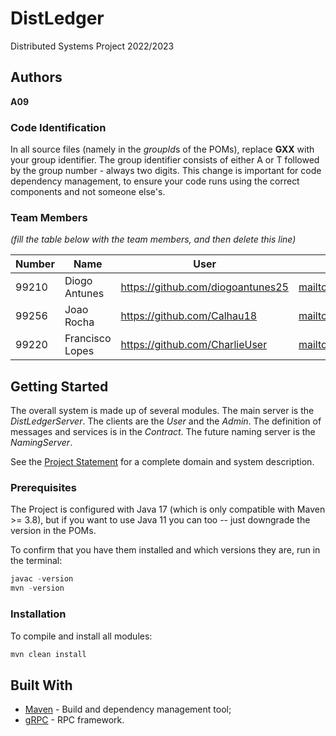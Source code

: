 # DistLedger

Distributed Systems Project 2022/2023

## Authors

**A09**

### Code Identification

In all source files (namely in the *groupId*s of the POMs), replace __GXX__ with your group identifier. The group
identifier consists of either A or T followed by the group number - always two digits. This change is important for 
code dependency management, to ensure your code runs using the correct components and not someone else's.

### Team Members

*(fill the table below with the team members, and then delete this line)*

| Number | Name              | User                               | Email                                       |
|--------|-------------------|------------------------------------|---------------------------------------------|
| 99210  | Diogo Antunes     | <https://github.com/diogoantunes25>| <mailto:diogo.santiago@tecnico.ulisboa.pt>  |
| 99256  | Joao Rocha        | <https://github.com/Calhau18>      | <mailto:joao.t.f.rocha@tecnico.ulisboa.pt>  |
| 99220  | Francisco Lopes   | <https://github.com/CharlieUser>   | <mailto:charlie@tecnico.ulisboa.pt>         |

## Getting Started

The overall system is made up of several modules. The main server is the _DistLedgerServer_. The clients are the _User_ 
and the _Admin_. The definition of messages and services is in the _Contract_. The future naming server
is the _NamingServer_.

See the [Project Statement](https://github.com/tecnico-distsys/DistLedger) for a complete domain and system description.

### Prerequisites

The Project is configured with Java 17 (which is only compatible with Maven >= 3.8), but if you want to use Java 11 you
can too -- just downgrade the version in the POMs.

To confirm that you have them installed and which versions they are, run in the terminal:

```s
javac -version
mvn -version
```

### Installation

To compile and install all modules:

```s
mvn clean install
```

## Built With

* [Maven](https://maven.apache.org/) - Build and dependency management tool;
* [gRPC](https://grpc.io/) - RPC framework.

